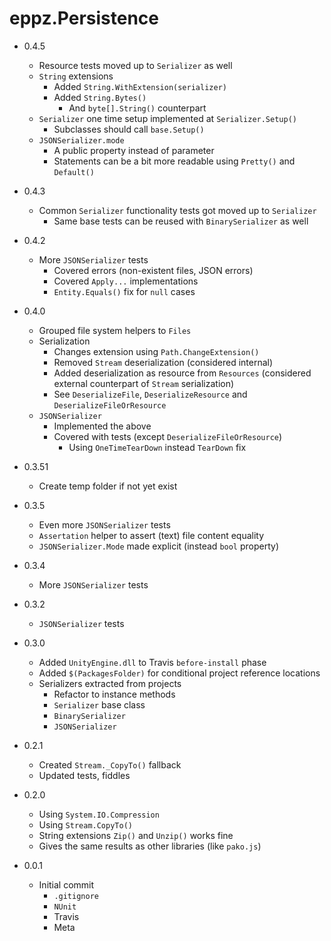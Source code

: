# eppz.Persistence

* 0.4.5

	+ Resource tests moved up to `Serializer` as well
	+ `String` extensions
		+ Added `String.WithExtension(serializer)`
		+ Added `String.Bytes()`
			+ And `byte[].String()` counterpart
	+ `Serializer` one time setup implemented at `Serializer.Setup()`
		+ Subclasses should call `base.Setup()`
	+ `JSONSerializer.mode`
		+ A public property instead of parameter
		+ Statements can be a bit more readable using `Pretty()` and `Default()`

* 0.4.3

	+ Common `Serializer` functionality tests got moved up to `Serializer`
		+ Same base tests can be reused with `BinarySerializer` as well

* 0.4.2

	+ More `JSONSerializer` tests
		+ Covered errors (non-existent files, JSON errors)
		+ Covered `Apply...` implementations
		+ `Entity.Equals()` fix for `null` cases

* 0.4.0

	+ Grouped file system helpers to `Files`
	+ Serialization
		+ Changes extension using `Path.ChangeExtension()`
		+ Removed `Stream` deserialization (considered internal)
		+ Added deserialization as resource from `Resources` (considered external counterpart of `Stream` serialization)
		+ See `DeserializeFile`, `DeserializeResource` and `DeserializeFileOrResource`
	+ `JSONSerializer`
		+ Implemented the above
		+ Covered with tests (except `DeserializeFileOrResource`)
			+ Using `OneTimeTearDown` instead `TearDown` fix

* 0.3.51
	
	+ Create temp folder if not yet exist

* 0.3.5

	+ Even more `JSONSerializer` tests
	+ `Assertation` helper to assert (text) file content equality
	+ `JSONSerializer.Mode` made explicit (instead `bool` property)

* 0.3.4

	+ More `JSONSerializer` tests

* 0.3.2

	+ `JSONSerializer` tests

* 0.3.0

	+ Added `UnityEngine.dll` to Travis `before-install` phase
	+ Added `$(PackagesFolder)` for conditional project reference locations
	+ Serializers extracted from projects
		+ Refactor to instance methods
		+ `Serializer` base class
		+ `BinarySerializer`
		+ `JSONSerializer`

* 0.2.1

	+ Created `Stream._CopyTo()` fallback
	+ Updated tests, fiddles

* 0.2.0

	+ Using `System.IO.Compression`
	+ Using `Stream.CopyTo()`
	+ String extensions `Zip()` and `Unzip()` works fine
	+ Gives the same results as other libraries (like `pako.js`)

* 0.0.1

	+ Initial commit
		+ `.gitignore`
		+ `NUnit`
		+ Travis
		+ Meta